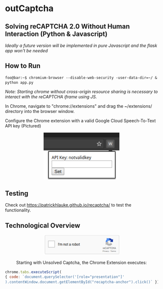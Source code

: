 # outCaptcha
## Solving reCAPTCHA 2.0 Without Human Interaction (Python & Javascript)

<i>Ideally a future version will be implemented in pure Javascript and the flask app won't be needed</i>

## How to Run

```console
foo@bar:~$ chromium-browser --disable-web-security -user-data-dir=~/ & python app.py
```

<i>Note: Starting chrome without cross-origin resource sharing is necessary to interact with the reCAPTCHA iframe using JS.</i>

In Chrome, navigate to "chrome://extensions" and drag the ~/extensions/ directory into the browser window.

Configure the Chrome extension with a valid Google Cloud Speech-To-Text API key (Pictured)

<p align="center">
  <img src="src/keyInput.png" width="250"/>
</p>

## Testing

Check out https://patrickhlauke.github.io/recaptcha/ to test the functionality.

## Technological Overview

<p align="center">
  <img src="src/unsolvedCaptcha.png" width="250"/>
</p>
<p align="center">Starting with Unsolved Captcha, the Chrome Extension executes: </p>

```javascript
chrome.tabs.executeScript(
{ code: `document.querySelector('[role="presentation"]'
).contentWindow.document.getElementById("recaptcha-anchor").click()` });
```


